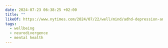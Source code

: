 ```yaml
---
date: 2024-07-23 06:38:25 +02:00
title: ""
likeOf: https://www.nytimes.com/2024/07/22/well/mind/adhd-depression-anxiety-symptoms.html
tags:
  - wellbeing
  - neurodivergence
  - mental health
---
```

